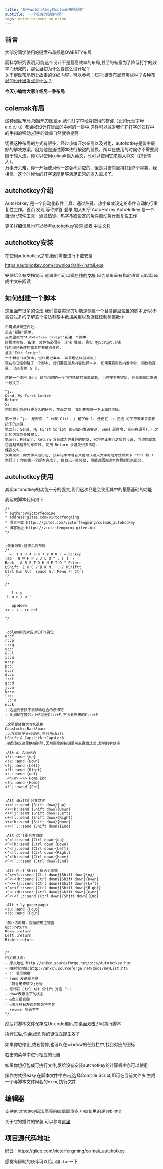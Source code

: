 ```yaml
---
title: '基于autohotkey的colmak布局配置'
subtitle: '一个极客的键盘布局'
tags: entertainment solution
---
```



## 前言
大部分同学使用的键盘布局都是QWERTY布局

而科学研究表明,可能这个设计不是最高效率的布局,甚至的有意为了降低打字的效率而研究的，那么当初为什么要这么设计呢？  
关于键盘布局历史故事的详细内容，可以参考：[知乎:键盘布局有哪些种？各种布局的设计出发点是什么？](https://www.zhihu.com/question/20121876/answer/129017959)


**今天小编给大家介绍另一种布局**

## colemak布局

这种键盘布局,根据热力图显示,我们打字中经常使用的按键（比如元音字母a,o,e,i,u）都会被设计在键盘的中间的一排中,这样可以减少我们在打字的过程中的手指的移动,打字的效率自然就会提高

切换这种布局的方式有很多，经过小编汗水亲测以及对比，autohotkey是其中最好的解决方案，因为他是通过脚本进行按键的替换，所以在使用的时候你不需要局限于输入法，你可以使用colmak输入英文，也可以使用它来输入中文（拼音输入）。  
万事开头难，你一开始使用他一定会不适应的，但是只要你坚持打到3个星期，我相信，这个时候你的打字速度足够满足正常的输入需求了。
## autohotkey介绍

AutoHotkey 是一个自动化软件工具，通过热键、热字串或设定的条件自动执行重复性工作。首页 发现 等你来答 登录 加入知乎 AutoHotkey AutoHotkey 是一个自动化软件工具，通过热键、热字串或设定的条件自动执行重复性工作 .

更多详细信息也可以参考[autohotkey官网](https://www.autohotkey.com/) 或者 [中文文档](http://ahkcn.sourceforge.net/docs/AutoHotkey.htm)
## autohotkey安装
在使用autohotkey之前,我们需要进行下载安装

https://autohotkey.com/download/ahk-install.exe

安装后会有文档提示,这里我们可以看[在线的文档](https://wyagd001.github.io/zh-cn/docs/Tutorial.htm#s11),因为这里面有指定语言,可以翻译成中文来阅读

## 如何创建一个脚本
这里面有很多的语法,我们需要实现的功能是创建一个替换键盘位置的脚本,所以不需要过多的了解这个语法和基本数据类型以及流程控制和函数中

```
右键点桌面空白处.
点击"新建"菜单.
点击里面的"AutoHotkey Script"新建一个脚本.
给脚本命名. 备注: 文件名必须带 .ahk 后缀, 例如 MyScript.ahk
找到刚刚新建的脚本并右键点击它.
点击"Edit Script".
一个新窗口被弹出, 也许是记事本. 如果是这样就成功了!
现在你已经创建了一个脚本, 我们需要加点内容到脚本中. 如果需要用到内置命令, 函数和变量, 请查看第 5 节.

这是一个使用 Send 命令创建的一个包含热键的简单脚本, 当你按下热键后, 它会向窗口发送一段文字.

^j::
Send, My First Script
Return
S↓
稍后我们将进行更深入的研究. 在此之前, 我们先解释一下上面的代码:

第一行: ^j:: 是热键. ^ 代表 Ctrl, j 是字母 J. 任何在 :: 左边 的字符表示您需要按下的热键.
第二行: Send, My First Script 表示如何发送按键. Send 是命令, 任何在逗号(,) 之后的内容将会被键入.
第三行: Return. Return 将会成为你最好的朋友. 它将停止执行之后的代码. 当你的脚本包含越来越多的东西时, 使用 Return 会避免很多问题.
保存文件.
双击桌面上的文件来运行它, 打开记事本或者其他可以输入文字的地方然后按下 Ctrl 和 J.
太好了! 你的第一个脚本完成了. 给自己一些奖励, 然后返回阅读本教程的其余部分.
```

## autohotkey使用
其实autohotkey的功能十分的强大,我们这次只是会使用其中的最最基础的功能

我写的脚本代码如下
```ahk
/*
* author:@victorfegming
* address:gitee.com/victorfengming
* 项目下载:https://gitee.com/victorfengming/colmak_autohotkey
* 博客地址:https://victorfengming.gitee.io/
*/


;先看效果:替换后的布局
/*
 `~  1 2 3 4 5 6 7 8 9 0 - = backsp
Tab   Q W F P G J L U Y ; [ ]  \
Back   A R S T D H N E I O " Enterr
LShift  Z X C V B K M , . / RShiftt
Ctrl Win Alt  Space Alt Menu Fn Ctrl
*/

/*

   l u y
 h n e i o '

   up↑down
<< ← ↓ → >> del

*/


;colemak的对应QWERTY键位
e::f
r::p
t::g
y::j
u::l
i::u
o::y
p::;
s::r
d::s
f::t
g::d
j::n
k::e
l::i
`;::o
n::k
; 这里的替换不会影响组合的修饰符
; 比如现在按Ctrl+F就是Ctrl+F,不会是原来的Ctrl+E

;这里是替换大写和退格
CapsLock::BackSpace
;大写切换不会经常用,平时用shift
LShift & CapsLock::CapsLock
;强烈建议这里换成删除,因为删除的按键距离主键盘过远,影响打字效率

;Alt 的 方向组合
<!i::send {up}
<!k::send {Down}
<!j::send {Left}
<!l::send {Right}
<!'::send {Del}
;<h-o> =>> Home End
<!h::send {Home}
<!`;::send {End}


;Alt shift组合方向键
<+<!i::send {Shift down}{up}
<+<!k::send {Shift down}{Down}
<+<!j::send {Shift down}{Left}
<+<!l::send {Shift down}{Right}
<+<!h::send {Shift down}{Home}
<+<!`;::send {Shift down}{End}

;Alt ctrl组合方向键
<^<!i::send {Ctrl down}{up}
<^<!k::send {Ctrl down}{Down}
<^<!j::send {Ctrl down}{Left}
<^<!l::send {Ctrl down}{Right}
<^<!h::send {Ctrl down}{Home}
<^<!`;::send {Ctrl down}{End}

;Alt Ctrl Shift 组合方向键
<^<+<!i::send {Ctrl down}{Shift down}{up}
<^<+<!k::send {Ctrl down}{Shift down}{Down}
<^<+<!j::send {Ctrl down}{Shift down}{Left}
<^<+<!l::send {Ctrl down}{Shift down}{Right}
<^<+<!h::send {Ctrl down}{Shift down}{Home}
<^<+<!`;::send {Ctrl down}{Shift down}{End}

;Alt + ly page↑page↓
<!u::send {PgUp}
<!o::send {PgDn}

;禁止方向键，提醒使用主键盘
up::return
Down::return
Left::return
Right::return


/*
相关知识点:
- 原文地址:http://ahkcn.sourceforge.net/docs/AutoHotkey.htm
- 映射表地址:http://ahkcn.sourceforge.net/docs/KeyList.htm
- :: 表示映射
- send 发送组合键
- `符号用来转义;分号
- 修饰符 Ctrl Alt Shift 对应 ^+!
- down表示按下的状态
- &表示组合键
- <表示只有左边的修饰符生效
- return 啥也不干
*/

```

然后将脚本文件保存成Unicode编码,在桌面双击即可执行脚本

执行过后,你会发现,你的键位立即生效了

如果你想停止,或者暂停,也可以在window的任务栏中,找到对应的图标

右击的菜单中进行相应的设置

如果你想打包成可执行文件,发给没有安装autohotkey的计算机中亦可以使用

操作方式很easy,在脚本文件中右击,选择Compile Script,即可在当前文件夹,生成一个与脚本文件同名的exe可执行文件

## 编辑器
支持autohotkey语法高亮的编辑器很多,小编使用的是sublime

关于它的插件的安装,可以参考[这里](https://packagecontrol.io/packages/AutoHotkey) 

## 项目源代码地址
码云：https://gitee.com/victorfengming/colmak_autohotkey

感觉有帮助的伙伴可以给小编`star`一下


